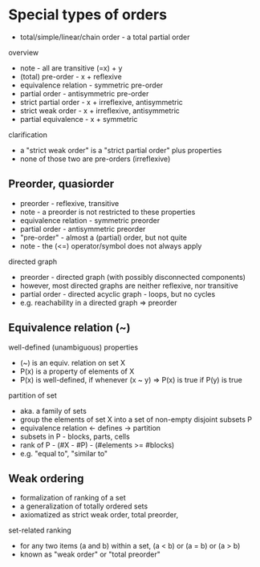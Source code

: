 
<!-- ======================================================================= -->
# Special types of orders

* total/simple/linear/chain order - a total partial order

overview

* note - all are transitive (=x) + y
* (total) pre-order - x + reflexive
* equivalence relation - symmetric pre-order
* partial order - antisymmetric pre-order
* strict partial order - x + irreflexive, antisymmetric
* strict weak order - x + irreflexive, antisymmetric
* partial equivalence - x + symmetric

clarification

* a "strict weak order" is a "strict partial order" plus properties
* none of those two are pre-orders (irreflexive)

<!-- ======================================================================= -->
## Preorder, quasiorder

* preorder - reflexive, transitive
* note - a preorder is not restricted to these properties
* equivalence relation - symmetric preorder
* partial order - antisymmetric preorder
* "pre-order" - almost a (partial) order, but not quite
* note - the (<=) operator/symbol does not always apply

directed graph

* preorder - directed graph (with possibly disconnected components)
* however, most directed graphs are neither reflexive, nor transitive
* partial order - directed acyclic graph - loops, but no cycles
* e.g. reachability in a directed graph => preorder

<!-- ======================================================================= -->
## Equivalence relation (~)

well-defined (unambiguous) properties

* (~) is an equiv. relation on set X
* P(x) is a property of elements of X
* P(x) is well-defined, if whenever (x ~ y) => P(x) is true if P(y) is true

partition of set

* aka. a family of sets
* group the elements of set X into a set of non-empty disjoint subsets P
* equivalence relation <- defines -> partition
* subsets in P - blocks, parts, cells
* rank of P - (#X - #P) - (#elements >= #blocks)
* e.g. "equal to", "similar to"

<!-- ======================================================================= -->
## Weak ordering

* formalization of ranking of a set
* a generalization of totally ordered sets
* axiomatized as strict weak order, total preorder, 

set-related ranking

* for any two items (a and b) within a set, (a < b) or (a = b) or (a > b)
* known as "weak order" or "total preorder"
